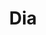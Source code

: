 ---
title: "Dia"
url: /ciudad-autonoma-de-buenos-aires/dia-avenida-general-francisco-fernandez-de-la-cruz-2/
shop: comodidad
---